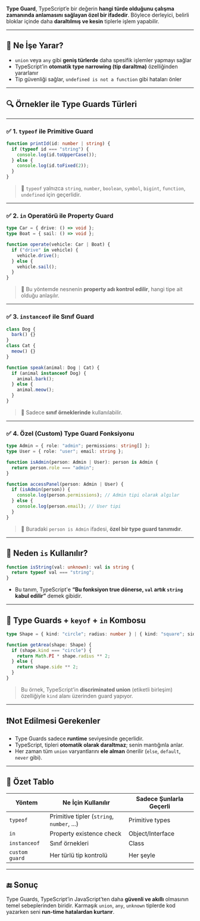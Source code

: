 
**Type Guard**, TypeScript’e bir değerin **hangi türde olduğunu çalışma zamanında anlamasını sağlayan özel bir ifadedir**. Böylece derleyici, belirli bloklar içinde daha **daraltılmış ve kesin** tiplerle işlem yapabilir.

---

## 🎯 Ne İşe Yarar?

- `union` veya `any` gibi **geniş türlerde** daha spesifik işlemler yapmayı sağlar
- TypeScript’in **otomatik type narrowing (tip daraltma)** özelliğinden yararlanır
- Tip güvenliği sağlar, `undefined is not a function` gibi hataları önler

---

## 🔍 Örnekler ile Type Guards Türleri

---

### ✅ 1. `typeof` ile Primitive Guard

```ts
function printId(id: number | string) {
  if (typeof id === "string") {
    console.log(id.toUpperCase());
  } else {
    console.log(id.toFixed(2));
  }
}
```

> 🔎 `typeof` yalnızca `string`, `number`, `boolean`, `symbol`, `bigint`, `function`, `undefined` için geçerlidir.

---

### ✅ 2. `in` Operatörü ile Property Guard

```ts
type Car = { drive: () => void };
type Boat = { sail: () => void };

function operate(vehicle: Car | Boat) {
  if ("drive" in vehicle) {
    vehicle.drive();
  } else {
    vehicle.sail();
  }
}
```

> 🔎 Bu yöntemde nesnenin **property adı kontrol edilir**, hangi tipe ait olduğu anlaşılır.

---

### ✅ 3. `instanceof` ile Sınıf Guard

```ts
class Dog {
  bark() {}
}
class Cat {
  meow() {}
}

function speak(animal: Dog | Cat) {
  if (animal instanceof Dog) {
    animal.bark();
  } else {
    animal.meow();
  }
}
```

> 🔎 Sadece **sınıf örneklerinde** kullanılabilir.

---

### ✅ 4. Özel (Custom) Type Guard Fonksiyonu

```ts
type Admin = { role: "admin"; permissions: string[] };
type User = { role: "user"; email: string };

function isAdmin(person: Admin | User): person is Admin {
  return person.role === "admin";
}

function accessPanel(person: Admin | User) {
  if (isAdmin(person)) {
    console.log(person.permissions); // Admin tipi olarak algılar
  } else {
    console.log(person.email); // User tipi
  }
}
```

> 🔎 Buradaki `person is Admin` ifadesi, **özel bir type guard tanımıdır**.

---

## 🧠 Neden `is` Kullanılır?

```ts
function isString(val: unknown): val is string {
  return typeof val === "string";
}
```

- Bu tanım, TypeScript'e **“Bu fonksiyon true dönerse, `val` artık `string` kabul edilir”** demek gibidir.

---

## 🧩 Type Guards + `keyof` + `in` Kombosu

```ts
type Shape = { kind: "circle"; radius: number } | { kind: "square"; side: number };

function getArea(shape: Shape) {
  if (shape.kind === "circle") {
    return Math.PI * shape.radius ** 2;
  } else {
    return shape.side ** 2;
  }
}
```

> Bu örnek, TypeScript’in **discriminated union** (etiketli birleşim) özelliğiyle `kind` alanı üzerinden guard yapıyor.

---

## ❗️Not Edilmesi Gerekenler

- Type Guards sadece **runtime** seviyesinde geçerlidir.
- TypeScript, tipleri **otomatik olarak daraltmaz**; senin mantığınla anlar.
- Her zaman tüm `union` varyantlarını **ele alman** önerilir (`else`, `default`, `never` gibi).

---

## 📌 Özet Tablo

|Yöntem|Ne İçin Kullanılır|Sadece Şunlarla Geçerli|
|---|---|---|
|`typeof`|Primitive tipler (`string`, `number`, ...)|Primitive types|
|`in`|Property existence check|Object/Interface|
|`instanceof`|Sınıf örnekleri|Class|
|`custom guard`|Her türlü tip kontrolü|Her şeyle|

---

## 🔚 Sonuç

Type Guards, TypeScript’in JavaScript’ten daha **güvenli ve akıllı** olmasının temel sebeplerinden biridir. Karmaşık `union`, `any`, `unknown` tiplerde kod yazarken seni **run-time hatalardan kurtarır**.
